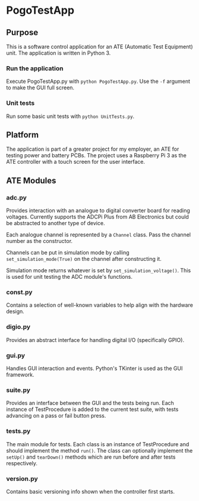 # PogoTestApp
## Purpose
This is a software control application for an ATE (Automatic Test Equipment) unit. The application is written in Python 3.

### Run the application
Execute PogoTestApp.py with `python PogoTestApp.py`. Use the `-f` argument to make the GUI full screen.

### Unit tests
Run some basic unit tests with `python UnitTests.py`.

## Platform
The application is part of a greater project for my employer, an ATE for testing power and battery PCBs. The project uses a Raspberry Pi 3 as the ATE controller with a touch screen for the user interface.

## ATE Modules
### adc.py
Provides interaction with an analogue to digital converter board for reading voltages. Currently supports the ADCPi Plus from AB Electronics but could be abstracted to another type of device.

Each analogue channel is represented by a `Channel` class. Pass the channel number as the constructor.

Channels can be put in simulation mode by calling `set_simulation_mode(True)` on the channel after constructing it.

Simulation mode returns whatever is set by `set_simulation_voltage()`. This is used for unit testing the ADC module's functions.

### const.py
Contains a selection of well-known variables to help align with the hardware design.

### digio.py
Provides an abstract interface for handling digital I/O (specifically GPIO).

### gui.py
Handles GUI interaction and events. Python's TKinter is used as the GUI framework.

### suite.py
Provides an interface between the GUI and the tests being run. Each instance of TestProcedure is added to the current test suite, with tests advancing on a pass or fail button press.

### tests.py
The main module for tests. Each class is an instance of TestProcedure and should implement the method `run()`. The class can optionally implement the `setUp()` and `tearDown()` methods which are run before and after tests respectively.

### version.py
Contains basic versioning info shown when the controller first starts.
